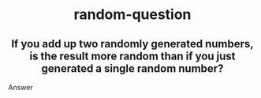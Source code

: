 <h1 align="center">random-question</h1>
<h2 align="center">If you add up two randomly generated numbers, is the result more random than if you just generated a single random number?</h2>
<p></p>
<p></p>
<p>Answer</p>

